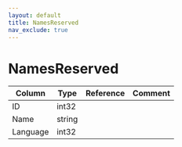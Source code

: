 ```yaml
---
layout: default
title: NamesReserved
nav_exclude: true
---
```

# NamesReserved

| Column | Type | Reference | Comment |
|--------|------|-----------|---------|
|ID|int32|||
|Name|string|||
|Language|int32|||
